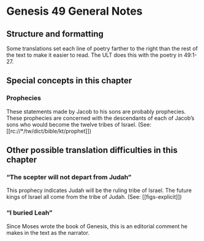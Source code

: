 # Genesis 49 General Notes
## Structure and formatting

Some translations set each line of poetry farther to the right than the rest of the text to make it easier to read. The ULT does this with the poetry in 49:1-27.

## Special concepts in this chapter

### Prophecies
These statements made by Jacob to his sons are probably prophecies. These prophecies are concerned with the descendants of each of Jacob’s sons who would become the twelve tribes of Israel. (See: [[rc://*/tw/dict/bible/kt/prophet]])

## Other possible translation difficulties in this chapter

### “The scepter will not depart from Judah”
This prophecy indicates Judah will be the ruling tribe of Israel. The future kings of Israel all come from the tribe of Judah. (See: [[figs-explicit]])

### “I buried Leah”
Since Moses wrote the book of Genesis, this is an editorial comment he makes in the text as the narrator.